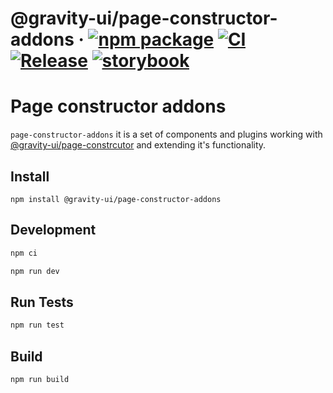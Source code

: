 # @gravity-ui/page-constructor-addons &middot; [![npm package](https://img.shields.io/npm/v/@gravity-ui/page-constructor-addons)](https://www.npmjs.com/package/@gravity-ui/page-constructor-addons) [![CI](https://img.shields.io/github/actions/workflow/status/gravity-ui/page-constructor-addons/ci.yml?branch=main&label=CI)](https://github.com/gravity-ui/page-constructor-addons/actions/workflows/ci.yml?query=branch:main) [![Release](https://img.shields.io/github/actions/workflow/status/gravity-ui/page-constructor-addons/release.yml?branch=main&label=Release)](https://github.com/gravity-ui/page-constructor-addons/actions/workflows/release.yml?query=branch:main) [![storybook](https://img.shields.io/badge/Storybook-deployed-ff4685)](https://preview.yandexcloud.dev/page-constructor-addons/)

# Page constructor addons

`page-constructor-addons` it is a set of components and plugins working with [@gravity-ui/page-constrcutor](https://github.com/gravity-ui/page-constructor) and extending it's functionality.

## Install

```shell
npm install @gravity-ui/page-constructor-addons
```

## Development

```bash
npm ci

npm run dev
```

## Run Tests

```bash
npm run test
```

## Build

```bash
npm run build
```
